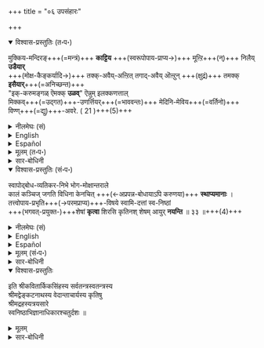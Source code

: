+++
title = "०६ उपसंहारः"

+++
<details open><summary>विश्वास-प्रस्तुतिः (त॰प॰)</summary>

मुक्किय-मन्दिरङ्+++(=मन्त्रं)+++ **काट्टिय** +++(स्वरूपोपाय-प्राप्य→)+++ मूऩ्ऱि+++(न्)+++ निलैय् **उडैयार्**  
+++(मोक्ष-कैङ्कर्यादि→)+++ तक्क्-अवैय्-अऩ्ऱित् तगाद्-अवैय् ऒऩ्ऱुन् +++(क्षुद्रं)+++ तमक्क् **इसैयार्**+++(=अनिच्छन्त)+++  
"इक्-करुमङ्गळ् ऎमक्क् **उळव्**" ऎन्नुम् इलक्कणत्ताल्  
मिक्कव्+++(=उद्गत)+++-उणर्त्तियर्+++(=भाववन्तः)+++ मेदिनि-मेविय+++(=वर्तिनो)+++ विण्ण्+++(=द्यु)+++-अवरे. ( 21 )+++(5)+++
</details>

<details><summary>नीलमेघः (सं)</summary>

( अधिकारार्थसंग्रादिका गाथा) 

मुख्यमन्त्रपदर्शिते +++(स्वरूपोपाय-प्राप्य→)+++ त्रितये निष्ठावन्तः  
+++(मोक्ष-कैङ्कर्यादि→)+++ स्वानुरूपम् इच्छन्तः  
अननुरूपं किमपि अनिच्छन्त,  
"इमानि कर्माणि अस्माकं सन्ती"ति लक्षणेन सम्यक् ज्ञातवन्तः  
मेदिनी-वर्ति-दिविषदो भवन्ति । +++(5)+++ 
</details>

<details><summary>English</summary>

Those who have become well-established in their knowledge of the three things shown in the Tirumantra (namely, svarūpa, upāya, and puruṣārtha)  
will never agree to do what is improper and will do only what is proper.  
They are really wise men who find, in themselves, these attitudes and actions  
and they may be called eternal sūris living on the earth.
</details>

<details><summary>Español</summary>

Aquellos que **se han establecido** bien en su **conocimiento** de las tres cosas que se muestran en el Tirumantra (a saber, Svarūpa, Upāya y Puruṣārtha)  
**Nunca estará** de **acuerdo** en **hacer** lo que es incorrecto  
y **hará** solo lo que es adecuado.  
**Son** hombres realmente sabios que **encuentran**, en sí mismos, estas actitudes y acciones.  
y **pueden llamarse** sūris eternal que **viven** en la tierra.
</details>


<details><summary>मूलम् (त॰प॰)</summary>

मुक्कियमन्दिरङ्गाट्टिय मूऩ्ऱिनिलैयुडैयार्  
तक्कवैयऩ्ऱित् तगादवैयॊऩ्ऱुन् दमक्किसैयार्  
इक्करुमङ्गळॆमक्कुळवॆन्नुमिलक्कणत्ताल्  
मिक्कवुणर्त्तियर् मेदिनिमेविय विण्णवरे. ( 21 )
</details>

<details><summary>सार-बोधिनी</summary>

कीऴ्च्चॊऩ्ऩ इव्वधिकारार्थत्तै पाट्टालुम् सङ्ग्रहित्तुक्काट्टुगिऱार् मुक्किय मित्यादि । मुक्किय मन्दिरम् - मुक्यमाऩ मन्द्रम्, ‘‘न मन्त्रोऽष्टाक्षरात्परः’’ ऎऩ्गिऱबडि सर्वोत्कृष्टमाऩ मूलमन्द्रमॆऩ्ऱबडि। अत्ताले काट्टिय - काट्टप्पट्ट, पदत्रयत्ताले यडैयवे काट्टप्पट्ट वॆऩ्ऱबडि। मूऩ्ऱिल् - स्वरूपोपायपुरुषार्थङ्गळिल्, निलैयुडैयार् - निष्ठैयुळ्ळवर्गळाऩ, मेदिऩिमेविय विण्णवर् - भूमियिलिरुक्कुम् देवतैकळ्, भूदेवर्गळाऩ प्रपन्नर्गळॆऩ्ऱबडि। इक्करुमङ्गळ् - परपरिभवादिगळिल् विषादाभावादिरूपङ्गळाऩ इन्द कर्मङ्गळ्, ऎमक्कुळवॆऩ्ऩुमिलक् कणत्ताल् - नमक्कु उण्डायिरुक्किऱदॆऩ्ऱुम् ज्ञापकलिङ्गङ्गळाल्, मिक्कवुणर्त्तियर् - निष्कृष्टमाऩ अनुमित्यात्मकनिश्चयत्तैयुडैयराय्, स्वनिष्ठाभिज्ञानत्तैयुडै यराय्क्कॊण्डॆऩ्ऱबडि। तक्कवैयऩ्ऱि - स्वस्वरूपादिनिष्ठैकळुक्कु उचितङ्गळाऩ सदाचारङ्गळैयॊऴिय, नित्यनैमित्तिकङ्गळैयॊऴिय ऎऩ्ऱबडि। तगादवै - अनुचिततङ्गळाऩ अकृत्यकरणादिगळैयुम्, अल्पङ्गळाऩ भीतिप्रीतिहेतुक्कळैयुम्, तमक्किसैयार् - तमक्कु ग्राह्यङ्गळाग इसैयार्, इच्चियार्गळॆऩ्ऱबडि। अथवा तमक्किसैयार् – तमक्कु ग्राह्यङ्गळाग ऎण्णादवर्गळाऩ, इक्करुमङ्गळ् ऎमक्कुळवॆऩ्ऩुमिलक्कणत्ताल् मिक्कवुणर्त्तियर् मेदिऩि मेविय विण्णवरे ऎऩ्ऱन्वयिक्कवुमाम्। भगवाऩ् पोले भूमियिल् अवतरित्त नित्यसूरिकळे। कीऴधिकारत्तिल् प्रपन्नरै मुक्ततुल्यरॆऩ्ऱार्। 
</details>


<details open><summary>विश्वास-प्रस्तुतिः (सं॰प॰)</summary>

स्वापोद्बोध-व्यतिकर-निभे भोग-मोक्षान्तराले  
कालं कञ्चिज् जगति विधिना केनचित् +++(←अप्रपन्न-बोधायाऽपि करुणया)+++ **स्थाप्यमानाः** ।  
तत्त्वोपाय-प्रभृति+++(→परमप्राप्य)+++-विषये स्वामि-दत्तां स्व-निष्ठां  
+++(भगवत्-प्रयुक्त-)+++शेषां **कृत्वा** शिरसि कृतिनश् शेषम् आयुर् **नयन्ति** ॥ ३३ ॥+++(4)+++
</details>

<details><summary>नीलमेघः (सं)</summary>

स्वापोद्बोध-व्यतिकर-निभे भोग-मोक्षान्तराले  
कालं कञ्चिज् जगति विधिना केनचित् **स्थाप्यमानाः** ।  
तत्त्वोपाय-प्रभृति+++(→परमप्राप्य)+++-विषये स्वामि-दत्तां स्व-निष्ठां  
+++(भगवत्-प्रयुक्त-)+++शेषां **कृत्वा** शिरसि कृतिनश् शेषम् आयुर् **नयन्ति** ॥ ३३ ॥+++(4)+++
</details>


<details><summary>English</summary>

In the interval between this life of worldly enjoyment and life after mokṣa  -  
( an interval) which may be compared to a mingling of the state of sleep and the waking state ---  
some destiny has placed prapannas for a time and they pass the rest of their lives wearing, on their heads,  
the garland of their nishtā in regard to tattva, upāya, and puruṣārtha,  
which has been vouchsafed to them by the Lord.
</details>

<details><summary>Español</summary>

En el intervalo entre esta vida de **disfrute** mundano y vida después de mokṣa -  
(un intervalo) que **puede compararse** con una mezcla del estado del sueño y el estado de vigilia ---  
Algunos destino **han colocado** a Papannas por un tiempo y **pasan** el resto de sus vidas **vistiendo**, en sus cabezas,  
La guirnalda de su nishtā con respecto a Tattva, Upāya y Puruṣārtha,  
que les **ha sido atendido** por el Señor.
</details>



<details><summary>मूलम् (सं॰प॰)</summary>

स्वापोद्बोधव्यतिकरनिभे भोगमोक्षान्तराले  
कालं कञ्चिज्जगति विधिना केनचित् स्थाप्यमानाः ।  
तत्त्वोपायप्रभृतिविषये स्वामिदत्तां स्वनिष्ठां  
शेषां कृत्वा शिरसि कृतिनश्शेषमायुर्नयन्ति ॥ ३३ ॥
</details>

<details><summary>सार-बोधिनी</summary>

इव्वधिकारत्तिल् प्रपन्नरिल् स्वनिष्ठाभिज्ञान मुडैयवर्गळै नित्यसूरितुल्यरॆऩ्गिऱार्। आर्तप्रपन्नव्यतिरिक्तर् सर्वस्वामियाऩ भगवाऩाले कॊडुक्कप्पट्ट स्वरूपोपायपुरुषार्थ विषयगमाऩ स्वनिष्ठैयै परमपदप्राप्तिक्कु अरुळप्पाट्टिल् परियट्टवस्त्रमाग वहित्तुक् कॊण्डु आयुश्शेषत्तैक् कऴिक्किऱार्गळॆऩ्गिऱार् स्वापोद्बोधेति । कृतिनः – सुकृतिकळाऩ सिल प्रपन्नर्गळ्, स्वापोद्बोधव्यतिकरनिभे – स्वापः – निद्रा, उद्बोधः – निद्रानन्तरजागरणम्, व्यतिकरनिभे – अदुगळुडैय सम्पर्कतुल्यमाऩ, भोगमोक्षान्तराळे – मुमुक्षोत्पत्तेः पूर्वकालिकः भोगः संसारः; इदु स्वापस्थानीयम्। अनादिमायया सुप्तः ऎऩ्गिऱदिऱे संसारियै। मोक्षम्; जागरणस्थानीयम्; ‘‘जागृवासँ-स्समिन्धते’’ ऎऩ्ऱदिऱे मोक्षदशैयिल्। तयोरन्तराळे – मध्यत्तिल् मुमुक्षुत्वावस्थैयिलॆऩ्ऱबडि। केनचिद्विधिना – विलक्षणमाऩ भगवत्कृपैयाले, इङ्गु विधिशब्दत्ताल् भगवत्कृपै सॊल्लप् पडुगिऱदॆऩ्ऱु साम्प्रदायिकाः । कञ्चित्कालं – सिलनाळ्, जगति – लीलाविभूतियिल्, स्थाप्यमानाः – स्थापिक्कप्पट्टवराय्क्कॊण्डु,  
इदऩाल् भगवाऩ् तऩ्ऩुडैय कृपैयाले ब्रह्म-वित्तुक्कळै लोकत्तैत् तिरुत्तुगैक्क् आग  
सिल-गालम् लोगत्तिल् वैत्त् इरुप्पाऩ् ऎऩ्गिऱ अर्थम् सूचितमागिऱदु। 

> ‘‘अध्यात्म-ग्रन्थ-निर्माणम्  
> अनेकेषाञ्च बोधनं ।  
> अर्चावतार-सेवा च  
> तेषाम् एतन् महत्-फलम् ॥’’

ऎऩ्ऱु सॊऩ्ऩार्गळिऱे। तत्त्वोपायप्रभृतिविषये – इङ्गु प्रभृतिशब्दत् ताले पुरुषार्थत्तिऱ्कु ग्रहणम्।  

स्वामिदत्तां – स्वामियाऩ भगवाऩाले कृपैयिऩाले कॊडुक्कप्पट्ट, स्वनिष्ठां - तङ्गळ् तङ्गळ् वृत्तिविशेषङ्गळै, शिरसि – शिरस्सिले, शेषां कृत्वा - तिरुप्परियट्टम्+++(=शिरोवेष्टनम्)+++ आग धरित्तु, भगवद्भुक्तमाऩ स्रग्वस्त्रादिगळै शेषैयॆऩ्ऱु सॊल्लुगिऱदु। दैवात्प्राप्त स्रजि स्त्रीस्याच्छेषेति निघण्टुः । शेषमायुर्नयन्ति – आयुश्शेषत्तैप्पोक् कडिक्किऱार्गळॆऩ्गै।  
</details>


<details open><summary>विश्वास-प्रस्तुतिः</summary>

इति श्रीकवितार्किकसिंहस्य सर्वतन्त्रस्वतन्त्रस्य  
श्रीमद्वेङ्कटनाथस्य वेदान्ताचार्यस्य कृतिषु  
श्रीमद्रहस्यत्रयसारे  
स्वनिष्ठाभिज्ञानाधिकारश्चतुर्दशः ॥
</details>

<details><summary>मूलम्</summary>

इति श्रीकवितार्किकसिंहस्य सर्वतन्त्रस्वतन्त्रस्य  
श्रीमद्वेङ्कटनाथस्य वेदान्ताचार्यस्य कृतिषु  
श्रीमद्रहस्यत्रयसारे  
स्वनिष्ठाभिज्ञानाधिकारश्चतुर्दशः ॥
</details>



<details><summary>सार-बोधिनी</summary>

॥ इति श्रीमदहोबिलमठास्थाने द्विचत्वारिंशत्पट्टे मूर्द्धाभिषिक्तस्य  
निरवधिकगुरुभक्तिभरितस्य श्रीलक्ष्मीनृसिंहदिव्यपादुकासेवक  
श्रीवण्शठकोप श्री श्रीरङ्गशठकोपयतीन्द्रस्य कृतौ  
श्री सारबोधिन्याख्यायां व्याख्यायां  
स्वनिष्ठाभिज्ञानाधिकारश्चतुर्दशः ॥

</details>